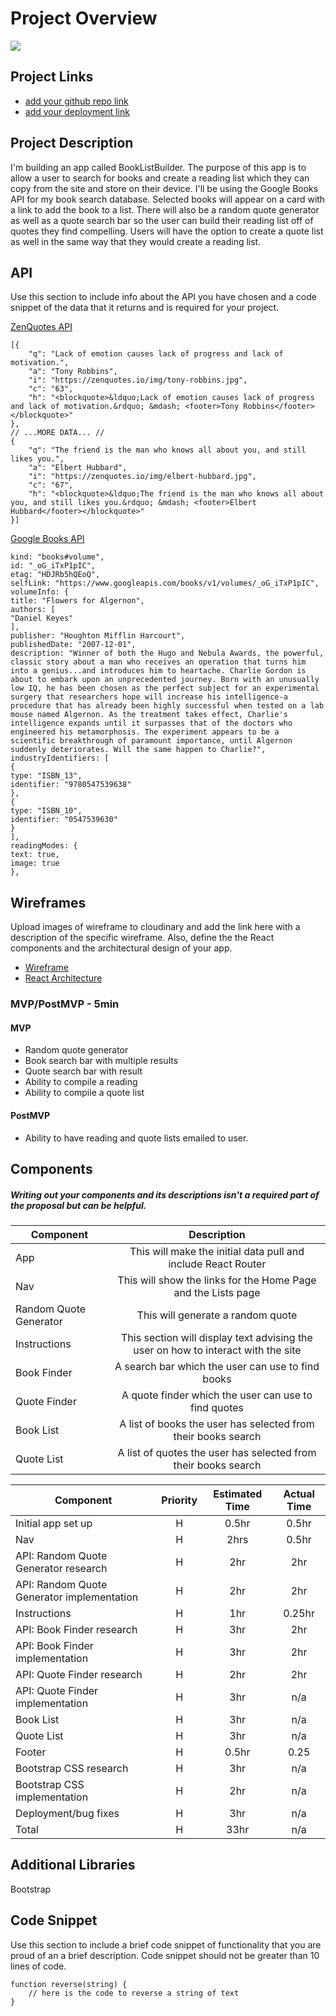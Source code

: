 # Project Overview

![](https://media.giphy.com/media/3o6Mbad3dj18iunbyM/giphy.gif)

## Project Links

- [add your github repo link]()
- [add your deployment link]()

## Project Description

I'm building an app called BookListBuilder. The purpose of this app is to allow a user to search for books and create a reading list which they can copy from the site and store on their device. I'll be using the Google Books API for my book search database. Selected books will appear on a card with a link to add the book to a list. There will also be a random quote generator as well as a quote search bar so the user can build their reading list off of quotes they find compelling. Users will have the option to create a quote list as well in the same way that they would create a reading list.

## API

Use this section to include info about the API you have chosen and a code snippet of the data that it returns and is required for your project. 

[ZenQuotes API](https://premium.zenquotes.io/zenquotes-documentation/)
```
[{
	"q": "Lack of emotion causes lack of progress and lack of motivation.",
	"a": "Tony Robbins",
	"i": "https://zenquotes.io/img/tony-robbins.jpg",
	"c": "63",
	"h": "<blockquote>&ldquo;Lack of emotion causes lack of progress and lack of motivation.&rdquo; &mdash; <footer>Tony Robbins</footer></blockquote>"
},
// ...MORE DATA... //
{
	"q": "The friend is the man who knows all about you, and still likes you.",
	"a": "Elbert Hubbard",
	"i": "https://zenquotes.io/img/elbert-hubbard.jpg",
	"c": "67",
	"h": "<blockquote>&ldquo;The friend is the man who knows all about you, and still likes you.&rdquo; &mdash; <footer>Elbert Hubbard</footer></blockquote>"
}]
```

[Google Books API](https://developers.google.com/books/docs/overview)
```
kind: "books#volume",
id: "_oG_iTxP1pIC",
etag: "HDJRb5hQEoQ",
selfLink: "https://www.googleapis.com/books/v1/volumes/_oG_iTxP1pIC",
volumeInfo: {
title: "Flowers for Algernon",
authors: [
"Daniel Keyes"
],
publisher: "Houghton Mifflin Harcourt",
publishedDate: "2007-12-01",
description: "Winner of both the Hugo and Nebula Awards, the powerful, classic story about a man who receives an operation that turns him into a genius...and introduces him to heartache. Charlie Gordon is about to embark upon an unprecedented journey. Born with an unusually low IQ, he has been chosen as the perfect subject for an experimental surgery that researchers hope will increase his intelligence-a procedure that has already been highly successful when tested on a lab mouse named Algernon. As the treatment takes effect, Charlie's intelligence expands until it surpasses that of the doctors who engineered his metamorphosis. The experiment appears to be a scientific breakthrough of paramount importance, until Algernon suddenly deteriorates. Will the same happen to Charlie?",
industryIdentifiers: [
{
type: "ISBN_13",
identifier: "9780547539638"
},
{
type: "ISBN_10",
identifier: "0547539630"
}
],
readingModes: {
text: true,
image: true
},
```


## Wireframes

Upload images of wireframe to cloudinary and add the link here with a description of the specific wireframe. Also, define the the React components and the architectural design of your app.

- [Wireframe](https://imgur.com/a/C4Foi8o)
- [React Architecture](https://lucid.app/lucidchart/5410928e-1608-4610-84b8-b8491527c5d8/edit?viewport_loc=-11%2C-121%2C1937%2C1365%2C0_0&invitationId=inv_8f9a5fb9-9a4b-40c8-89b1-e7fd0bb3d157)


### MVP/PostMVP - 5min

#### MVP
- Random quote generator
- Book search bar with multiple results
- Quote search bar with result
- Ability to compile a reading
- Ability to compile a quote list

#### PostMVP

- Ability to have reading and quote lists emailed to user.

## Components
##### Writing out your components and its descriptions isn't a required part of the proposal but can be helpful.

| Component | Description | 
| --- | :---: |  
| App | This will make the initial data pull and include React Router| 
| Nav | This will show the links for the Home Page and the Lists page | 
| Random Quote Generator | This will generate a random quote |
| Instructions | This section will display text advising the user on how to interact with the site |
| Book Finder | A search bar which the user can use to find books |
| Quote Finder | A quote finder which the user can use to find quotes |
| Book List | A list of books the user has selected from their books search |
| Quote List | A list of quotes the user has selected from their books search |


| Component | Priority | Estimated Time | Actual Time |
| --- | :---: |  :---: | :---: |
| Initial app set up | H | 0.5hr | 0.5hr |
| Nav | H | 2hrs| 0.5hr |
| API: Random Quote Generator research | H | 2hr| 2hr |
| API: Random Quote Generator implementation | H | 2hr | 2hr |
| Instructions | H | 1hr | 0.25hr |
| API: Book Finder research | H | 3hr | 2hr |
| API: Book Finder implementation | H | 3hr | 2hr |
| API: Quote Finder research | H | 2hr | 2hr |
| API: Quote Finder implementation | H | 3hr | n/a |
| Book List | H | 3hr | n/a |
| Quote List | H | 3hr | n/a |
| Footer | H | 0.5hr | 0.25 |
| Bootstrap CSS research | H | 3hr | n/a |
| Bootstrap CSS implementation | H | 2hr | n/a |
| Deployment/bug fixes | H | 3hr | n/a |
| Total | H | 33hr | n/a |

## Additional Libraries
 
 Bootstrap

## Code Snippet

Use this section to include a brief code snippet of functionality that you are proud of an a brief description.  Code snippet should not be greater than 10 lines of code. 

```
function reverse(string) {
	// here is the code to reverse a string of text
}
```
